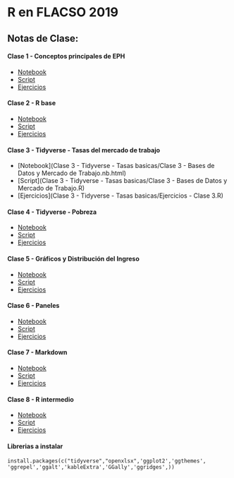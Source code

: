 # R en FLACSO 2019 
## Notas de Clase:

#### Clase 1 - Conceptos principales de EPH

- [Notebook]()
- [Script]()
- [Ejercicios]()

#### Clase 2 - R base

- [Notebook]()
- [Script]()
- [Ejercicios]()

#### Clase 3 - Tidyverse - Tasas del mercado de trabajo

- [Notebook](Clase 3 - Tidyverse - Tasas basicas/Clase 3 - Bases de Datos y Mercado de Trabajo.nb.html)
- [Script](Clase 3 - Tidyverse - Tasas basicas/Clase 3 - Bases de Datos y Mercado de Trabajo.R)
- [Ejercicios](Clase 3 - Tidyverse - Tasas basicas/Ejercicios - Clase 3.R)

#### Clase 4 - Tidyverse - Pobreza

- [Notebook]()
- [Script]()
- [Ejercicios]()

#### Clase 5 - Gráficos y Distribución del Ingreso

- [Notebook](Clase%205%20-%20Graficos%20y%20Distribucion%20del%20Ingreso/Clase%205-%20Graficos%20e%20Ingresos.nb.html
)
- [Script](Clase%205%20-%20Graficos%20y%20Distribucion%20del%20Ingreso/Clase%205-%20Graficos%20e%20Ingresos.R)
- [Ejercicios](Clase%205%20-%20Graficos%20y%20Distribucion%20del%20Ingreso/Ejercicios%20-%20Clase%205.R)

#### Clase 6 - Paneles

- [Notebook]()
- [Script]()
- [Ejercicios]()

#### Clase 7 - Markdown

- [Notebook]()
- [Script]()
- [Ejercicios]()

#### Clase 8 - R intermedio

- [Notebook]()
- [Script]()
- [Ejercicios]()



#### Librerias a instalar

```
install.packages(c("tidyverse","openxlsx",'ggplot2','ggthemes', 'ggrepel','ggalt','kableExtra','GGally','ggridges',))
```
